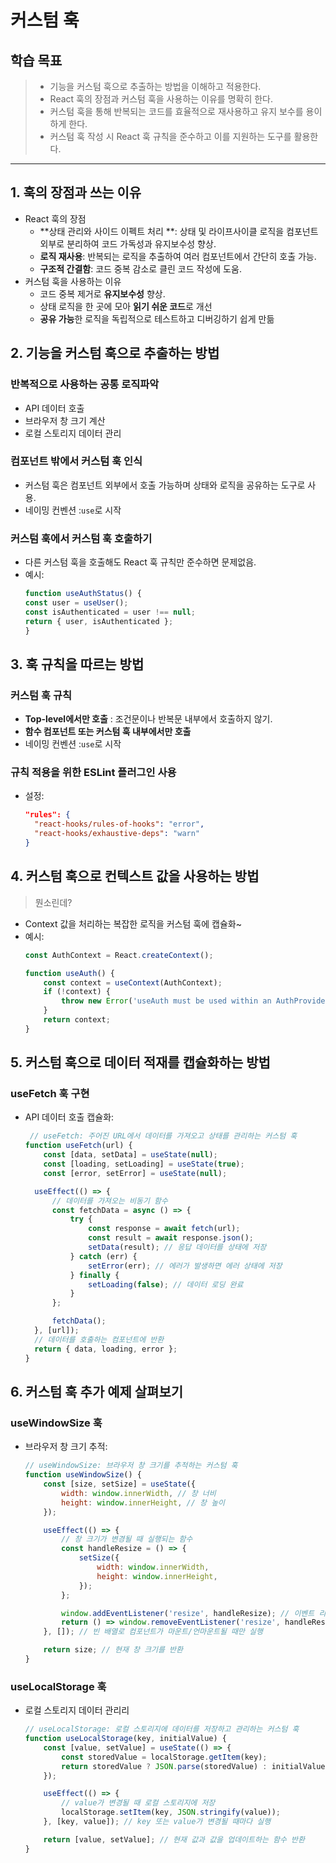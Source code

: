 # 커스텀 훅
## 학습 목표
> - 기능을 커스텀 훅으로 추출하는 방법을 이해하고 적용한다.
> - React 훅의 장점과 커스텀 훅을 사용하는 이유를 명확히 한다.
> - 커스텀 훅을 통해 반복되는 코드를 효율적으로 재사용하고 유지 보수를 용이하게 한다.
> - 커스텀 훅 작성 시 React 훅 규칙을 준수하고 이를 지원하는 도구를 활용한다.

---

## 1. 훅의 장점과 쓰는 이유
- React 훅의 장점
  - **상태 관리와 사이드 이펙트 처리 **: 상태 및 라이프사이클 로직을 컴포넌트 외부로 분리하여 코드 가독성과 유지보수성 향상.
  - **로직 재사용**: 반복되는 로직을 추출하여 여러 컴포넌트에서 간단히 호출 가능.
  - **구조적 간결함**: 코드 중복 감소로 클린 코드 작성에 도움.
- 커스텀 훅을 사용하는 이유
  - 코드 중복 제거로 **유지보수성** 향상.
  - 상태 로직을 한 곳에 모아 **읽기 쉬운 코드**로 개선
  - **공유 가능**한 로직을 독립적으로 테스트하고 디버깅하기 쉽게 만듦
 
## 2. 기능을 커스텀 훅으로 추출하는 방법
### 반복적으로 사용하는 **공통 로직**파악
  - API 데이터 호출
  - 브라우저 창 크기 계산
  - 로컬 스토리지 데이터 관리
### 컴포넌트 밖에서 커스텀 훅 인식
  - 커스텀 훅은 컴포넌트 외부에서 호출 가능하며 상태와 로직을 공유하는 도구로 사용.
  - 네이밍 컨벤션 :`use`로 시작
### 커스텀 훅에서 커스텀 훅 호출하기
  - 다른 커스텀 훅을 호출해도 React 훅 규칙만 준수하면 문제없음.
  - 예시:
    ```javascript
    function useAuthStatus() {
    const user = useUser();
    const isAuthenticated = user !== null;
    return { user, isAuthenticated };
    }
    ```
## 3. 훅 규칙을 따르는 방법
### 커스텀 훅 규칙
- **Top-level에서만 호출** : 조건문이나 반복문 내부에서 호출하지 않기.
- **함수 컴포넌트 또는 커스텀 훅 내부에서만 호출**
- 네이밍 컨벤션 :`use`로 시작

### 규칙 적용을 위한 ESLint 플러그인 사용
- 설정:
  ```json
  "rules": {
    "react-hooks/rules-of-hooks": "error",
    "react-hooks/exhaustive-deps": "warn"
  }
  
  ```
## 4. 커스텀 훅으로 컨텍스트 값을 사용하는 방법
> 뭔소린데?
- Context 값을 처리하는 복잡한 로직을 커스텀 훅에 캡슐화~
- 예시:
  ```javascript
  const AuthContext = React.createContext();

  function useAuth() {
      const context = useContext(AuthContext);
      if (!context) {
          throw new Error('useAuth must be used within an AuthProvider');
      }
      return context;
  }
  ```

## 5. 커스텀 훅으로 데이터 적재를 캡슐화하는 방법
### useFetch 훅 구현
- API 데이터 호출 캡슐화:
  ```javascript
   // useFetch: 주어진 URL에서 데이터를 가져오고 상태를 관리하는 커스텀 훅
  function useFetch(url) {
      const [data, setData] = useState(null); 
      const [loading, setLoading] = useState(true); 
      const [error, setError] = useState(null);

    useEffect(() => {
        // 데이터를 가져오는 비동기 함수
        const fetchData = async () => {
            try {
                const response = await fetch(url); 
                const result = await response.json(); 
                setData(result); // 응답 데이터를 상태에 저장
            } catch (err) {
                setError(err); // 에러가 발생하면 에러 상태에 저장
            } finally {
                setLoading(false); // 데이터 로딩 완료
            }
        };

        fetchData();
    }, [url]); 
    // 데이터를 호출하는 컴포넌트에 반환
    return { data, loading, error };
  }  
  ```
## 6. 커스텀 훅 추가 예제 살펴보기
### useWindowSize 훅
- 브라우저 창 크기 추적:
  ```javascript
  // useWindowSize: 브라우저 창 크기를 추적하는 커스텀 훅
  function useWindowSize() {
      const [size, setSize] = useState({
          width: window.innerWidth, // 창 너비
          height: window.innerHeight, // 창 높이
      });
  
      useEffect(() => {
          // 창 크기가 변경될 때 실행되는 함수
          const handleResize = () => {
              setSize({
                  width: window.innerWidth,
                  height: window.innerHeight,
              });
          };
  
          window.addEventListener('resize', handleResize); // 이벤트 리스너 등록
          return () => window.removeEventListener('resize', handleResize); // 정리(clean-up)
      }, []); // 빈 배열로 컴포넌트가 마운트/언마운트될 때만 실행
  
      return size; // 현재 창 크기를 반환
  }
  
  ```
### useLocalStorage 훅
- 로컬 스토리지 데이터 관리리
  ```javascript
  // useLocalStorage: 로컬 스토리지에 데이터를 저장하고 관리하는 커스텀 훅
  function useLocalStorage(key, initialValue) {
      const [value, setValue] = useState(() => {
          const storedValue = localStorage.getItem(key);
          return storedValue ? JSON.parse(storedValue) : initialValue;
      });
  
      useEffect(() => {
          // value가 변경될 때 로컬 스토리지에 저장
          localStorage.setItem(key, JSON.stringify(value));
      }, [key, value]); // key 또는 value가 변경될 때마다 실행
  
      return [value, setValue]; // 현재 값과 값을 업데이트하는 함수 반환
  }
  
  ```
